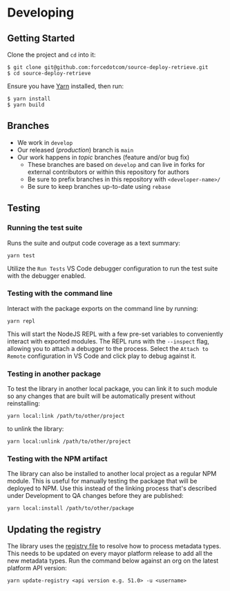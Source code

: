# Developing

## Getting Started

Clone the project and `cd` into it:

```
$ git clone git@github.com:forcedotcom/source-deploy-retrieve.git
$ cd source-deploy-retrieve
```

Ensure you have [Yarn](https://yarnpkg.com/) installed, then run:

```
$ yarn install
$ yarn build
```

## Branches

- We work in `develop`
- Our released (_production_) branch is `main`
- Our work happens in _topic_ branches (feature and/or bug fix)
  - These branches are based on `develop` and can live in forks for external contributors or within this repository for authors
  - Be sure to prefix branches in this repository with `<developer-name>/`
  - Be sure to keep branches up-to-date using `rebase`

## Testing

### Running the test suite

Runs the suite and output code coverage as a text summary:

```
yarn test
```

Utilize the `Run Tests` VS Code debugger configuration to run the test suite with the debugger enabled.

### Testing with the command line

Interact with the package exports on the command line by running:

```
yarn repl
```

This will start the NodeJS REPL with a few pre-set variables to conveniently interact
with exported modules. The REPL runs with the `--inspect` flag, allowing you to attach a debugger to the process. Select the `Attach to Remote` configuration in VS Code and click play to debug against it.

### Testing in another package

To test the library in another local package, you can link it to such module so any changes that are built will be automatically present without reinstalling:

```
yarn local:link /path/to/other/project
```

to unlink the library:

```
yarn local:unlink /path/to/other/project
```

### Testing with the NPM artifact

The library can also be installed to another local project as a regular NPM module. This is useful for manually testing the package that will be deployed to NPM. Use this instead of the linking process that's described under Development to QA changes before they are published:

```
yarn local:install /path/to/other/package
```

## Updating the registry

The library uses the [registry file](../src/registry/registry.json) to resolve how to process metadata types. This needs to be updated on every mayor platform release to add all the new metadata types. Run the command below against an org on the latest platform API version:

```
yarn update-registry <api version e.g. 51.0> -u <username>
```
